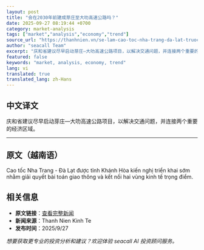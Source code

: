 ```yaml
---
layout: post
title: "会在2030年前建成芽庄至大叻高速公路吗？"
date: 2025-09-27 08:19:44 +0700
category: market-analysis
tags: ["market","analysis","economy","trend"]
source_url: "https://thanhnien.vn/se-lam-cao-toc-nha-trang-da-lat-truoc-nam-2030-185250927131419264.htm"
author: "seacall Team"
excerpt: "庆和省建议尽早启动芽庄—大叻高速公路项目，以解决交通问题，并连接两个重要的经济区域。..."
featured: false
keywords: "market, analysis, economy, trend"
lang: vi
translated: true
translated_lang: zh-Hans
---
```


## 中文译文

庆和省建议尽早启动芽庄—大叻高速公路项目，以解决交通问题，并连接两个重要的经济区域。

---

## 原文（越南语）

Cao tốc Nha Trang - Đ&agrave; Lạt được tỉnh Kh&aacute;nh H&ograve;a kiến nghị triển khai sớm nhằm giải quyết b&agrave;i to&aacute;n giao th&ocirc;ng v&agrave; kết nối hai v&ugrave;ng kinh tế trọng điểm.

## 相关信息

- **原文链接**：[查看完整新闻](https://thanhnien.vn/se-lam-cao-toc-nha-trang-da-lat-truoc-nam-2030-185250927131419264.htm)
- **新闻来源**：Thanh Nien Kinh Te
- **发布时间**：2025/9/27

*想要获取更专业的投资分析和建议？欢迎体验 seacall AI 投资顾问服务。*